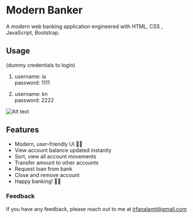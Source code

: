 # Modern Banker

A modern web banking application engineered with HTML, CSS , JavaScript, Bootstrap.


## Usage

(dummy credentials to login)

1. username: ia <br />
   password: 1111

2. username: kn <br />
   password: 2222

![Alt text](https://user-images.githubusercontent.com/64161258/173212385-fcd79a34-018a-415c-8c75-8dbe0bf0efee.png 'modern-banker-screenshot')

## Features

- Modern, user-friendly UI 🌟✨
- View account balance updated instantly
- Sort, view all account movements
- Transfer amount to other accounts
- Request loan from bank
- Close and remove account
- Happy banking! 💸😊

### Feedback

If you have any feedback, please reach out to me at irfanalamt@gmail.com
